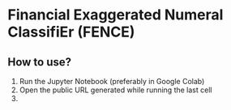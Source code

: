 # Financial Exaggerated Numeral ClassifiEr (FENCE)


How to use?
-----
1) Run the Jupyter Notebook (preferably in Google Colab) <br>
2) Open the public URL generated while running the last cell <br>
3) 

